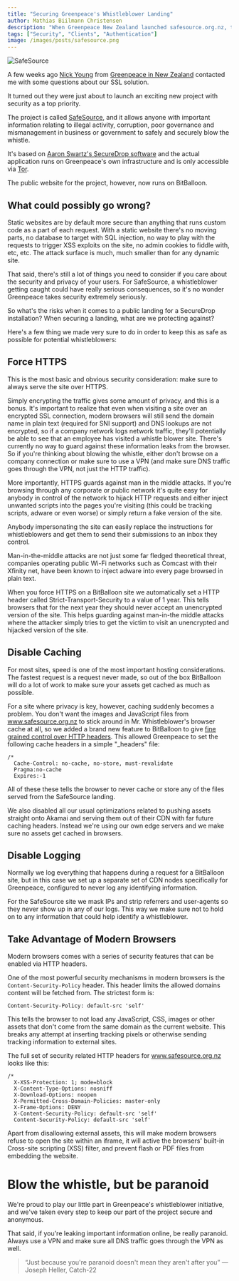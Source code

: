 ```yaml
---
title: "Securing Greenpeace's Whistleblower Landing"
author: Mathias Biilmann Christensen
description: "When Greenpeace New Zealand launched safesource.org.nz, their anonymous whistleblower platform. We helped them host and secure the landing."
tags: ["Security", "Clients", "Authentication"]
image: /images/posts/safesource.png
---
```


![SafeSource](/images/posts/safesource.png)

A few weeks ago [Nick Young](https://twitter.com/nickofnz) from [Greenpeace in New Zealand](http://www.greenpeace.org/new-zealand/en/) contacted me with some questions about our SSL solution.

It turned out they were just about to launch an exciting new project with security as a top priority.

The project is called [SafeSource](https://www.safesource.org.nz/), and it allows anyone with important information relating to illegal activity, corruption, poor governance and mismanagement in business or government to safely and securely blow the whistle.

It's based on [Aaron Swartz's SecureDrop software](https://pressfreedomfoundation.org/securedrop) and the actual application runs on Greenpeace's own infrastructure and is only accessible via [Tor](https://www.torproject.org/).

The public website for the project, however, now runs on BitBalloon.

## What could possibly go wrong?

Static websites are by default more secure than anything that runs custom code as a part of each request. With a static website there's no moving parts, no database to target with SQL injection, no way to play with the requests to trigger XSS exploits on the site, no admin cookies to fiddle with, etc, etc. The attack surface is much, much smaller than for any dynamic site.

That said, there's still a lot of things you need to consider if you care about the security and privacy of your users. For SafeSource, a whistleblower getting caught could have really serious consequences, so it's no wonder Greenpeace takes security extremely seriously.

So what's the risks when it comes to a public landing for a SecureDrop installation? When securing a landing, what are we protecting against?

Here's a few thing we made very sure to do in order to keep this as safe as possible for potential whistleblowers:

## Force HTTPS

This is the most basic and obvious security consideration: make sure to always serve the site over HTTPS.

Simply encrypting the traffic gives some amount of privacy, and this is a bonus. It's important to realize that even when visiting a site over an encrypted SSL connection, modern browsers will still send the domain name in plain text (required for SNI support) and DNS lookups are not encrypted, so if a company network logs network traffic, they'll potentially be able to see that an employee has visited a whistle blower site. There's currently no way to guard against these information leaks from the browser. So if you're thinking about blowing the whistle, either don't browse on a company connection or make sure to use a VPN (and make sure DNS traffic goes through the VPN, not just the HTTP traffic).

More importantly, HTTPS guards against man in the middle attacks. If you're browsing through any corporate or public network it's quite easy for anybody in control of the network to hijack HTTP requests and either inject unwanted scripts into the pages you're visiting (this could be tracking scripts, adware or even worse) or simply return a fake version of the site.

Anybody impersonating the site can easily replace the instructions for whistleblowers and get them to send their submissions to an inbox they control.

Man-in-the-middle attacks are not just some far fledged theoretical threat, companies operating public Wi-Fi networks such as Comcast with their Xfinity net, have been known to inject adware into every page browsed in plain text.

When you force HTTPS on a BitBalloon site we automatically set a HTTP header called Strict-Transport-Security to a value of 1 year. This tells browsers that for the next year they should never accept an unencrypted version of the site. This helps guarding against man-in-the middle attacks where the attacker simply tries to get the victim to visit an unencrypted and hijacked version of the site.

## Disable Caching

For most sites, speed is one of the most important hosting considerations. The fastest request is a request never made, so out of the box BitBalloon will do a lot of work to make sure your assets get cached as much as possible.

For a site where privacy is key, however, caching suddenly becomes a problem. You don't want the images and JavaScript files from www.safesource.org.nz to stick around in Mr. Whistleblower's browser cache at all, so we added a brand new feature to BitBalloon to give [fine grained control over HTTP headers](https://www.bitballoon.com/blog/2014/09/29/fine-grained-header-control). This allowed Greenpeace to set the following cache headers in a simple "_headers" file:

```
/*
  Cache-Control: no-cache, no-store, must-revalidate
  Pragma:no-cache
  Expires:-1
```

All of these these tells the browser to never cache or store any of the files served from the SafeSource landing.

We also disabled all our usual optimizations related to pushing assets straight onto Akamai and serving them out of their CDN with far future caching headers. Instead we're using our own edge servers and we make sure no assets get cached in browsers.

## Disable Logging

Normally we log everything that happens during a request for a BitBalloon site, but in this case we set up a separate set of CDN nodes specifically for Greenpeace, configured to never log any identifying information.

For the SafeSource site we mask IPs and strip referrers and user-agents so they never show up in any of our logs. This way we make sure not to hold on to any information that could help identify a whistleblower.

## Take Advantage of Modern Browsers

Modern browsers comes with a series of security features that can be enabled via HTTP headers.

One of the most powerful security mechanisms in modern browsers is the `Content-Security-Policy` header. This header limits the allowed domains content will be fetched from. The strictest form is:

```
Content-Security-Policy: default-src 'self'
```

This tells the browser to not load any JavaScript, CSS, images or other assets that don't come from the same domain as the current website. This breaks any attempt at inserting tracking pixels or otherwise sending tracking information to external sites.

The full set of security related HTTP headers for www.safesource.org.nz looks like this:

```
/*
  X-XSS-Protection: 1; mode=block
  X-Content-Type-Options: nosniff
  X-Download-Options: noopen
  X-Permitted-Cross-Domain-Policies: master-only
  X-Frame-Options: DENY
  X-Content-Security-Policy: default-src 'self'
  Content-Security-Policy: default-src 'self'
```

Apart from disallowing external assets, this will make modern browsers refuse to open the site within an iframe, it will active the browsers' built-in Cross-site scripting (XSS) filter, and prevent flash or PDF files from embedding the website.

# Blow the whistle, but be paranoid

We're proud to play our little part in Greenpeace's whistleblower initiative, and we've taken every step to keep our part of the project secure and anonymous.

That said, if you're leaking important information online, be really paranoid. Always use a VPN and make sure all DNS traffic goes through the VPN as well.

> “Just because you're paranoid doesn't mean they aren't after you”
> ― Joseph Heller, Catch-22
